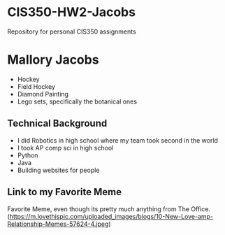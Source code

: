 # CIS350-HW2-Jacobs
Repository for personal CIS350 assignments
# Mallory Jacobs
- Hockey
- Field Hockey
- Diamond Painting
- Lego sets, specifically the botanical ones
## Technical Background
- I did Robotics in high school where my team took second in the world
- I took AP comp sci in high school 
- Python
- Java
- Building websites for people
## Link to my Favorite Meme
Favorite Meme, even though its pretty much anything from The Office. (https://m.lovethispic.com/uploaded_images/blogs/10-New-Love-amp-Relationship-Memes-57624-4.jpeg)

